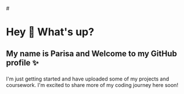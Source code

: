 #<h1 align="left">Hey 👋 What's up?</h1>


## <p align="left">My name is Parisa and Welcome to my  GitHub profile ✨</p>

###

<p align="left">I'm just getting started and have uploaded some of my projects and coursework. I'm excited to share more of my coding journey here soon!</p>

###
